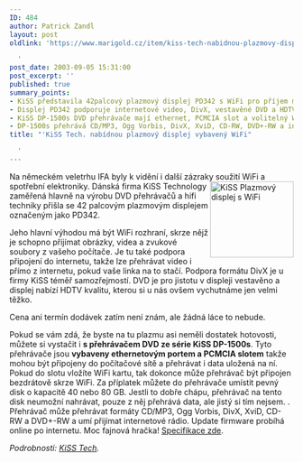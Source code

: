 ```yaml
---
ID: 484
author: Patrick Zandl
layout: post
oldlink: 'https://www.marigold.cz/item/kiss-tech-nabidnou-plazmovy-displej-vybaveny-wifi

  '
post_date: 2003-09-05 15:31:00
post_excerpt: ''
published: true
summary_points:
- KiSS představila 42palcový plazmový displej PD342 s WiFi pro příjem multimédií.
- Displej PD342 podporuje internetové video, DivX, vestavěné DVD a HDTV kvalitu.
- KiSS DP-1500s DVD přehrávače mají ethernet, PCMCIA slot a volitelný WiFi adaptér.
- DP-1500s přehrává CD/MP3, Ogg Vorbis, DivX, XviD, CD-RW, DVD+-RW a internetové rádio.
title: "'KiSS Tech. nabídnou plazmový displej vybavený WiFi"

  '
---
```


<p>
Na německém veletrhu IFA byly k vidění i další zázraky soužití WiFi a spotřební elektroniky. <IMG height=135 alt="KiSS Plazmový displej s WiFi" src="/wp-content/uploads/kissplazma.jpg" width=148 align=right>Dánská firma KiSS Technology zaměřená hlavně na výrobu DVD přehrávačů a hifi techniky přišla se 42 palcovým plazmovým displejem označeným jako PD342. </p>

<p>
Jeho hlavní výhodou má být WiFi rozhraní, skrze nějž je schopno přijímat obrázky, videa a zvukové soubory z vašeho počítače. Je tu také podpora připojení do internetu, takže lze přehrávat video i přímo z internetu, pokud vaše linka na to stačí. Podpora formátu DivX je u firmy KiSS téměř samozřejmostí. DVD je pro jistotu v displeji vestavěno a displej nabízí HDTV kvalitu, kterou si u nás ovšem vychutnáme jen velmi těžko. </p>

<p>
Cena ani termín dodávek zatím není znám, ale žádná láce to nebude. </p>

<p>
Pokud se vám zdá, že byste na tu plazmu asi neměli dostatek hotovosti, můžete si vystačit i <STRONG>s přehrávačem DVD ze série KiSS DP-1500s</STRONG>. Tyto přehrávače jsou <STRONG>vybaveny ethernetovým portem a PCMCIA slotem</STRONG> takže mohou být připojeny do počítačové sítě a přehrávat i data uložená na ní. Pokud do slotu vložíte WiFi kartu, tak dokonce může přehrávač být připojen bezdrátově skrze WiFi. Za příplatek můžete do přehrávače umístit pevný disk o kapacitě 40 nebo 80 GB. Jestli to dobře chápu, přehrávač na tento disk neumožní nahrávat, pouze z něj přehrává data, ale jistý si tím nejsem. . Přehrávač může přehrávat formáty CD/MP3, Ogg Vorbis, DivX, XviD, CD-RW a DVD+-RW a umí přijímat internetové rádio. Update firmware probíhá online po internetu. Moc fajnová hračka! <A href="http://www.kiss-technology.com/templates/side.asp?pid=431" target=_blank>Specifikace zde</A>.</p>

<p>
<EM>Podrobnosti: </EM><A href="http://www.kiss-technology.com/templates/side.asp?level=2&amp;pid=437" target=_blank><EM>KiSS Tech</EM></A><EM>.</EM>&#160;</p>